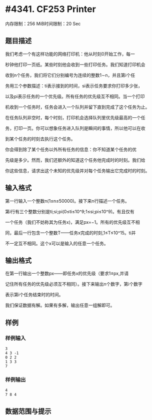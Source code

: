 # #4341. CF253 Printer

内存限制：256 MiB时间限制：20 Sec

## 题目描述

我们考虑一个有这样功能的网络打印机：他从时刻0开始工作，每一

秒钟他打印一页纸。某些时刻他会收到一些打印任务。我们知道打印机会

收到n个任务，我们将它们分别编号为连续的整数1&sim;n，并且第i个任

务用三个参数描述：ti表示接到的时间，si表示任务要求你打印多少张，

以及pi表示任务的一个优先级。所有任务的优先级互不相同。当一个打印

机收到一个任务时，任务会进入一个队列并留下直到完成了这个任务为止。

在任务队列非空时，每个时刻，打印机会选择队列里优先级最高的一个任

务，打印一页。你可以想象任务进入队列是瞬间的事情，所以他可以在收

到某个任务的时刻去执行这个任务。

你会得到除了某个任务以外所有任务的信息：你不知道某个任务的优

先级是多少。然而，我们还额外的知道这个任务他完成时的时刻。我们给

你这些信息，请求出这个未知的优先级并对每个任务输出它完成时的时刻。

## 输入格式

第一行输入一个整数n(1&le;n&le;50000)。接下来n行描述一个任务。

第i行有三个整数分别是ti;si;pi(0&le;ti&le;10^9;1&le;si;pi&le;10^9)。有且仅有

一个任务（我们不妨称其为任务x)，满足px=&minus;1。所有的优先级互不相

同，最后一行包含一个整数T&mdash;&mdash;任务x完成的时刻,1&le;T&le;10^15。ti并

不一定互不相同。这个x可以是输入的任意一个任务。

## 输出格式

在第一行输出一个整数px&mdash;&mdash;即任务x的优先级（要求1&le;px,并请

记住所有任务的优先级必须互不相同）。接下来输出n个数字，第i个数字

表示第i个任务结束时的时间。

我们保证数据有解。如果有多解，输出任意一组解即可。

## 样例

### 样例输入

    
    3
    4 3 -1
    0 2 2
    1 3 3
    7
    

### 样例输出

    
    4
    7 8 4
    

## 数据范围与提示
